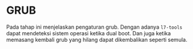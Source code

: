 # GRUB

Pada tahap ini menjelaskan pengaturan grub. Dengan adanya `l7-tools` dapat mendeteksi sistem operasi ketika dual boot. Dan juga ketika memasang kembali grub yang hilang dapat dikembalikan seperti semula.
